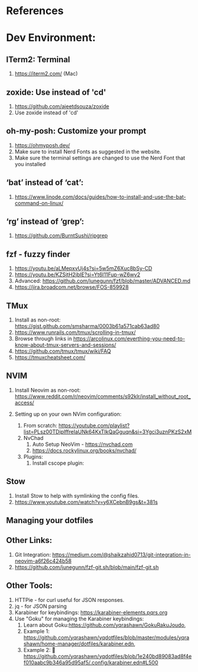 # References

# Dev Environment:

## ITerm2: Terminal
1. https://iterm2.com/ (Mac)

## zoxide: Use instead of 'cd'
1. https://github.com/ajeetdsouza/zoxide
2. Use zoxide instead of 'cd'

## oh-my-posh: Customize your prompt
1. https://ohmyposh.dev/
2. Make sure to install Nerd Fonts as suggested in the website.
3. Make sure the terminal settings are changed to use the Nerd Font that you installed

## ‘bat’ instead of ‘cat’:
1. https://www.linode.com/docs/guides/how-to-install-and-use-the-bat-command-on-linux/

## ‘rg’ instead of ‘grep’:
1. https://github.com/BurntSushi/ripgrep

## fzf - fuzzy finder
1. https://youtu.be/aLMepxvUj4s?si=5w5mZ6Xuc8bSy-CD
2. https://youtu.be/KZSjtH2jbIE?si=Yt6I11Fup-wZ6wv2
3. Advanced: https://github.com/junegunn/fzf/blob/master/ADVANCED.md
4. https://jira.broadcom.net/browse/FOS-859928

## TMux
1. Install as non-root: https://gist.github.com/smsharma/0003b61a571cab63ad80
2. https://www.runrails.com/tmux/scrolling-in-tmux/
3. Browse through links in https://arcolinux.com/everthing-you-need-to-know-about-tmux-servers-and-sessions/
4. https://github.com/tmux/tmux/wiki/FAQ
5. https://tmuxcheatsheet.com/

## NVIM
1. Install Neovim as non-root: https://www.reddit.com/r/neovim/comments/s92klr/install_without_root_access/
2. Setting up on your own NVim configuration:

   1. From scratch: https://youtube.com/playlist?list=PLsz00TDipIffreIaUNk64KxTIkQaGguqn&si=3Ygci3uznPKzS2xM
   2. NvChad
      1. Auto Setup NeoVim - https://nvchad.com
      2. https://docs.rockylinux.org/books/nvchad/
   3. Plugins:
      1. Install cscope plugin:

## Stow
1. Install Stow to help with symlinking the config files.
2. https://www.youtube.com/watch?v=y6XCebnB9gs&t=381s

## Managing your dotfiles

## Other Links:
1. Git Integration: https://medium.com/@shaikzahid0713/git-integration-in-neovim-a6f26c424b58
2. https://github.com/junegunn/fzf-git.sh/blob/main/fzf-git.sh

## Other Tools:
1. HTTPie - for curl useful for JSON responses.
2. jq - for JSON parsing
3. Karabiner for keybindings: https://karabiner-elements.pqrs.org
4. Use "Goku" for managing the Karabiner keybindings:
   1. Learn about Goku:https://github.com/yqrashawn/GokuRakuJoudo,
   2. Example 1: https://github.com/yqrashawn/yqdotfiles/blob/master/modules/yqrashawn/home-manager/dotfiles/karabiner.edn,
   3. Example 2: 🚶https://github.com/yqrashawn/yqdotfiles/blob/1e240bd89083ad8f4ef010aabc9b346a95d95af5/.config/karabiner.edn#L500
